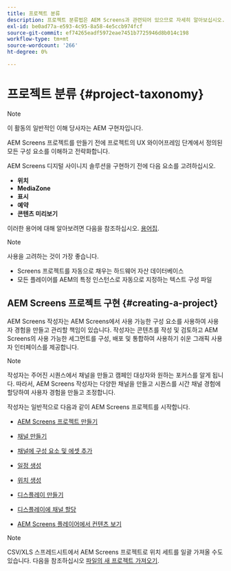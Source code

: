 ```yaml
---
title: 프로젝트 분류
description: 프로젝트 분류법은 AEM Screens과 관련되어 있으므로 자세히 알아보십시오.
exl-id: be0ad77a-e593-4c95-8a58-4e5ccb974fcf
source-git-commit: ef74265eadf5972eae7451b7725946d8b014c198
workflow-type: tm+mt
source-wordcount: '266'
ht-degree: 0%

---
```


# 프로젝트 분류 {#project-taxonomy}

>[!NOTE]
>
>이 활동의 일반적인 이해 당사자는 AEM 구현자입니다.

AEM Screens 프로젝트를 만들기 전에 프로젝트의 UX 와이어프레임 단계에서 정의된 모든 구성 요소를 이해하고 전략화합니다.

AEM Screens 디지털 사이니지 솔루션을 구현하기 전에 다음 요소를 고려하십시오.

* **위치**
* **MediaZone**
* **표시**
* **예약**
* **콘텐츠 미리보기**

이러한 용어에 대해 알아보려면 다음을 참조하십시오. [용어집](https://experienceleague.adobe.com/en/docs/experience-manager-screens/user-guide/overview/screens-glossary).

>[!NOTE]
>
>사용을 고려하는 것이 가장 좋습니다.
>
>* Screens 프로젝트를 자동으로 채우는 하드웨어 자산 데이터베이스
>* 모든 플레이어를 AEM의 특정 인스턴스로 자동으로 지정하는 텍스트 구성 파일

## AEM Screens 프로젝트 구현 {#creating-a-project}

AEM Screens 작성자는 AEM Screens에서 사용 가능한 구성 요소를 사용하여 사용자 경험을 만들고 관리할 책임이 있습니다. 작성자는 콘텐츠를 작성 및 검토하고 AEM Screens의 사용 가능한 세그먼트를 구성, 배포 및 통합하여 사용하기 쉬운 그래픽 사용자 인터페이스를 제공합니다.

>[!NOTE]
>
>작성자는 주어진 시퀀스에서 채널을 만들고 캠페인 대상자와 원하는 포커스를 알게 됩니다. 따라서, AEM Screens 작성자는 다양한 채널을 만들고 시퀀스를 시간 채널 경험에 할당하여 사용자 경험을 만들고 조정합니다.

작성자는 일반적으로 다음과 같이 AEM Screens 프로젝트를 시작합니다.

* [AEM Screens 프로젝트 만들기](https://experienceleague.adobe.com/en/docs/experience-manager-screens/user-guide/authoring/setting-up-projects/creating-a-screens-project)
* [채널 만들기](https://experienceleague.adobe.com/en/docs/experience-manager-screens/user-guide/authoring/setting-up-projects/managing-channels)
* [채널에 구성 요소 및 에셋 추가](https://experienceleague.adobe.com/en/docs/experience-manager-screens/user-guide/authoring/product-features/adding-components-to-a-channel)
* [일정 생성](https://experienceleague.adobe.com/en/docs/experience-manager-screens/user-guide/authoring/setting-up-projects/managing-schedules)
* [위치 생성](https://experienceleague.adobe.com/en/docs/experience-manager-screens/user-guide/authoring/setting-up-projects/managing-locations)
* [디스플레이 만들기](https://experienceleague.adobe.com/en/docs/experience-manager-screens/user-guide/authoring/setting-up-projects/managing-displays)
* [디스플레이에 채널 할당](https://experienceleague.adobe.com/en/docs/experience-manager-screens/user-guide/authoring/setting-up-projects/assigning-channels/channel-assignment)

* [AEM Screens 플레이어에서 컨텐츠 보기](https://experienceleague.adobe.com/en/docs/experience-manager-screens/user-guide/administering/working-with-screens-player)

>[!NOTE]
>CSV/XLS 스프레드시트에서 AEM Screens 프로젝트로 위치 세트를 일괄 가져올 수도 있습니다. 다음을 참조하십시오 [파일의 새 프로젝트 가져오기](https://experienceleague.adobe.com/en/docs/experience-manager-screens/user-guide/administering/project-importer).
